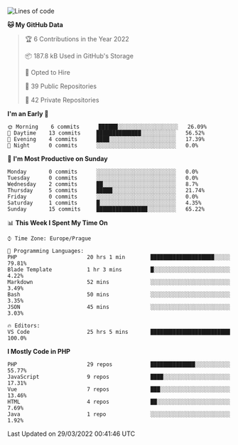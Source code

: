 <!--START_SECTION:waka-->
![Lines of code](https://img.shields.io/badge/From%20Hello%20World%20I%27ve%20Written-175%20Thousand%20lines%20of%20code-blue)

**🐱 My GitHub Data** 

> 🏆 6 Contributions in the Year 2022
 > 
> 📦 187.8 kB Used in GitHub's Storage 
 > 
> 💼 Opted to Hire
 > 
> 📜 39 Public Repositories 
 > 
> 🔑 42 Private Repositories  
 > 
**I'm an Early 🐤** 

```text
🌞 Morning    6 commits      ██████░░░░░░░░░░░░░░░░░░░   26.09% 
🌆 Daytime    13 commits     ██████████████░░░░░░░░░░░   56.52% 
🌃 Evening    4 commits      ████░░░░░░░░░░░░░░░░░░░░░   17.39% 
🌙 Night      0 commits      ░░░░░░░░░░░░░░░░░░░░░░░░░   0.0%

```
📅 **I'm Most Productive on Sunday** 

```text
Monday       0 commits      ░░░░░░░░░░░░░░░░░░░░░░░░░   0.0% 
Tuesday      0 commits      ░░░░░░░░░░░░░░░░░░░░░░░░░   0.0% 
Wednesday    2 commits      ██░░░░░░░░░░░░░░░░░░░░░░░   8.7% 
Thursday     5 commits      █████░░░░░░░░░░░░░░░░░░░░   21.74% 
Friday       0 commits      ░░░░░░░░░░░░░░░░░░░░░░░░░   0.0% 
Saturday     1 commits      █░░░░░░░░░░░░░░░░░░░░░░░░   4.35% 
Sunday       15 commits     ████████████████░░░░░░░░░   65.22%

```


📊 **This Week I Spent My Time On** 

```text
⌚︎ Time Zone: Europe/Prague

💬 Programming Languages: 
PHP                      20 hrs 1 min        ████████████████████░░░░░   79.81% 
Blade Template           1 hr 3 mins         █░░░░░░░░░░░░░░░░░░░░░░░░   4.22% 
Markdown                 52 mins             ░░░░░░░░░░░░░░░░░░░░░░░░░   3.49% 
Bash                     50 mins             ░░░░░░░░░░░░░░░░░░░░░░░░░   3.35% 
JSON                     45 mins             ░░░░░░░░░░░░░░░░░░░░░░░░░   3.03%

🔥 Editors: 
VS Code                  25 hrs 5 mins       █████████████████████████   100.0%

```

**I Mostly Code in PHP** 

```text
PHP                      29 repos            ██████████████░░░░░░░░░░░   55.77% 
JavaScript               9 repos             ████░░░░░░░░░░░░░░░░░░░░░   17.31% 
Vue                      7 repos             ███░░░░░░░░░░░░░░░░░░░░░░   13.46% 
HTML                     4 repos             ██░░░░░░░░░░░░░░░░░░░░░░░   7.69% 
Java                     1 repo              ░░░░░░░░░░░░░░░░░░░░░░░░░   1.92%

```



 Last Updated on 29/03/2022 00:41:46 UTC
<!--END_SECTION:waka-->
<!--
**AlexKratky/AlexKratky** is a ✨ _special_ ✨ repository because its `README.md` (this file) appears on your GitHub profile.

Here are some ideas to get you started:

- 🔭 I’m currently working on ...
- 🌱 I’m currently learning ...
- 👯 I’m looking to collaborate on ...
- 🤔 I’m looking for help with ...
- 💬 Ask me about ...
- 📫 How to reach me: ...
- 😄 Pronouns: ...
- ⚡ Fun fact: ...
-->
